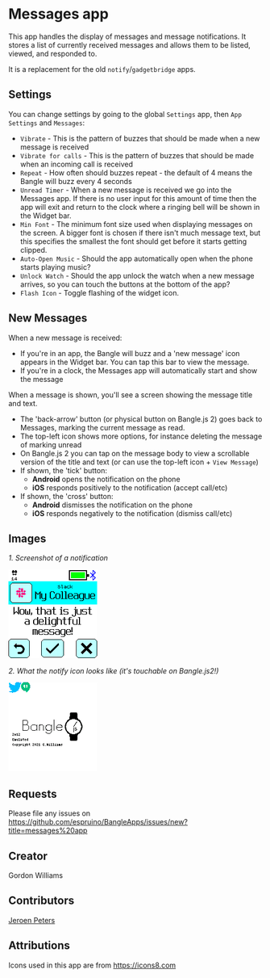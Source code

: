 # Messages app

This app handles the display of messages and message notifications. It stores
a list of currently received messages and allows them to be listed, viewed,
and responded to.

It is a replacement for the old `notify`/`gadgetbridge` apps.

## Settings

You can change settings by going to the global `Settings` app, then `App Settings`
and `Messages`:

* `Vibrate` - This is the pattern of buzzes that should be made when a new message is received
* `Vibrate for calls` - This is the pattern of buzzes that should be made when an incoming call is received
* `Repeat` - How often should buzzes repeat - the default of 4 means the Bangle will buzz every 4 seconds
* `Unread Timer` - When a new message is received we go into the Messages app.
If there is no user input for this amount of time then the app will exit and return
to the clock where a ringing bell will be shown in the Widget bar.
* `Min Font` - The minimum font size used when displaying messages on the screen. A bigger font
is chosen if there isn't much message text, but this specifies the smallest the font should get before
it starts getting clipped.
* `Auto-Open Music` - Should the app automatically open when the phone starts playing music?
* `Unlock Watch` - Should the app unlock the watch when a new message arrives, so you can touch the buttons at the bottom of the app?
* `Flash Icon` - Toggle flashing of the widget icon.

## New Messages

When a new message is received:

* If you're in an app, the Bangle will buzz and a 'new message' icon appears in the Widget bar. You can tap this bar to view the message.
* If you're in a clock, the Messages app will automatically start and show the message

When a message is shown, you'll see a screen showing the message title and text.

* The 'back-arrow' button (or physical button on Bangle.js 2) goes back to Messages, marking the current message as read.
* The top-left icon shows more options, for instance deleting the message of marking unread
* On Bangle.js 2 you can tap on the message body to view a scrollable version of the title and text (or can use the top-left icon + `View Message`)
* If shown, the 'tick' button:
   * **Android** opens the notification on the phone
   * **iOS** responds positively to the notification (accept call/etc)
* If shown, the 'cross' button:
   * **Android** dismisses the notification on the phone
   * **iOS** responds negatively to the notification (dismiss call/etc)

## Images
_1. Screenshot of a notification_

![](screenshot.png)

_2. What the notify icon looks like (it's touchable on Bangle.js2!)_

![](screenshot-notify.gif)



## Requests

Please file any issues on https://github.com/espruino/BangleApps/issues/new?title=messages%20app

## Creator

Gordon Williams

## Contributors

[Jeroen Peters](https://github.com/jeroenpeters1986)

## Attributions

Icons used in this app are from https://icons8.com
